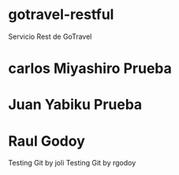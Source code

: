 # gotravel-restful
Servicio Rest de GoTravel
# carlos Miyashiro Prueba
# Juan Yabiku Prueba
# Raul Godoy

Testing Git by joli
Testing Git by rgodoy
